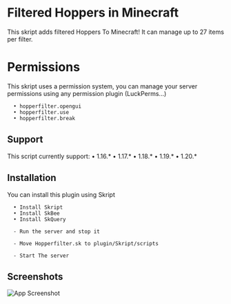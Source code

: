 
# Filtered Hoppers in Minecraft

This skript adds filtered Hoppers To Minecraft!
It can manage up to 27 items per filter.

# Permissions

This skript uses a permission system, you can manage your server permissions using any permission plugin (LuckPerms...)

```
  • hopperfilter.opengui
  • hopperfilter.use
  • hopperfilter.break
```

## Support

This script currently support:
• 1.16.*
• 1.17.*
• 1.18.*
• 1.19.*
• 1.20.*


## Installation

You can install this plugin using Skript

```
  • Install Skript
  • Install SkBee
  • Install SkQuery
    
  - Run the server and stop it

  - Move Hopperfilter.sk to plugin/Skript/scripts

  - Start The server
```


## Screenshots

![App Screenshot](https://cdn.discordapp.com/attachments/1003018523670487070/1154173687528960121/image.png)
